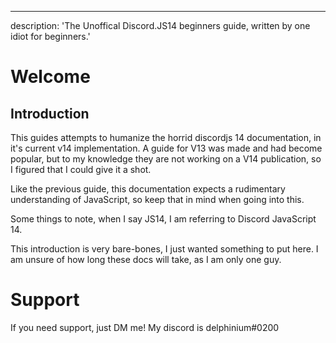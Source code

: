 ---
description: 'The Unoffical Discord.JS14 beginners guide, written by one idiot for beginners.'


# Welcome

## Introduction

This guides attempts to humanize the horrid discordjs 14 documentation, in it's current v14 implementation. A guide for V13 was made and had become popular, but to my knowledge they are not working on a V14 publication, so I figured that I could give it a shot.

Like the previous guide, this documentation expects a rudimentary understanding of JavaScript, so keep that in mind when going into this.

Some things to note, when I say JS14, I am referring to Discord JavaScript 14. 

This introduction is very bare-bones, I just wanted something to put here. I am unsure of how long these docs will take, as I am only one guy. 

# Support
If you need support, just DM me! My discord is delphinium#0200